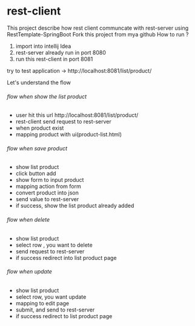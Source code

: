 # rest-client
This project describe how rest client communcate with rest-server using RestTemplate-SpringBoot
Fork this project from mya github
How to run ?
1. import into intellij Idea
2. rest-server already run in port 8080
3. run this rest-client in port 8081

try to test application -> http://localhost:8081/list/product/

Let's understand the flow
   ######   flow when show the list product
   - user hit this url http://localhost:8081/list/product/
   - rest-client send request to rest-server
   - when product exist
   - mapping product with ui(product-list.html)
   ######   flow when save product
   - show list product
   - click button add
   - show form to input product
   - mapping action from form
   - convert product into json
   - send value to rest-server
   - if success, show the list product already added
   ######   flow when delete
   - show list product
   - select row , you want to delete
   - send request to rest-server
   - if success redirect into list product page
   ######   flow when update
   - show list product
   - select row, you want update
   - mapping to edit page
   - submit, and send to rest-server
   - if success redirect to list product page
